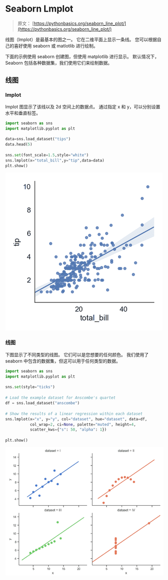# Seaborn Lmplot

> 原文： [https://pythonbasics.org/seaborn_line_plot/](https://pythonbasics.org/seaborn_line_plot/)

线图（lmplot）是最基本的图之一。 它在二维平面上显示一条线。 您可以根据自己的喜好使用 seaborn 或 matlotlib 进行绘制。

下面的示例使用 seaborn 创建图，但使用 matplotlib 进行显示。 默认情况下，Seaborn 包括各种数据集，我们使用它们来绘制数据。



## 线图

### lmplot

lmplot 图显示了该线以及 2d 空间上的数据点。 通过指定 x 和 y，可以分别设置水平和垂直标签。

```py
import seaborn as sns
import matplotlib.pyplot as plt

data=sns.load_dataset("tips")
data.head(5)

sns.set(font_scale=1.5,style="white")
sns.lmplot(x="total_bill",y="tip",data=data)
plt.show()

```

![lmplot](img/7e2ac8bd813e9ce9e0e48564f2eda6a7.jpg)

### 线图

下图显示了不同类型的线图。 它们可以是您想要的任何颜色。 我们使用了 seaborn 中包含的数据集，但这可以用于任何类型的数据。

```py
import seaborn as sns
import matplotlib.pyplot as plt

sns.set(style="ticks")

# Load the example dataset for Anscombe's quartet
df = sns.load_dataset("anscombe")

# Show the results of a linear regression within each dataset
sns.lmplot(x="x", y="y", col="dataset", hue="dataset", data=df,
           col_wrap=2, ci=None, palette="muted", height=4,
           scatter_kws={"s": 50, "alpha": 1})

plt.show()

```

![line](img/3ebb41b5da1a1a96b2e5787f6b7b8094.jpg)